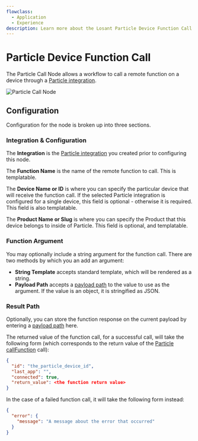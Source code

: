 ```yaml
---
flowclass:
  - Application
  - Experience
description: Learn more about the Losant Particle Device Function Call Node.
---
```


# Particle Device Function Call

The Particle Call Node allows a workflow to call a remote function on a device through a [Particle integration](/applications/integrations/#particle).

![Particle Call Node](/images/workflows/outputs/particle-call-node.png "Particle Call Node")

## Configuration

Configuration for the node is broken up into three sections.

### Integration & Configuration

The **Integration** is the [Particle integration](/applications/integrations/#particle) you created prior to configuring this node.

The **Function Name** is the name of the remote function to call. This is templatable.

The **Device Name or ID** is where you can specify the particular device that will receive the function call. If the selected Particle integration is configured for a single device, this field is optional - otherwise it is required. This field is also templatable.

The **Product Name or Slug** is where you can specify the Product that this device belongs to inside of Particle. This field is optional, and templatable.

### Function Argument

You may optionally include a string argument for the function call. There are two methods by which you an add an argument:

* **String Template** accepts standard template, which will be rendered as a string.
* **Payload Path** accepts a [payload path](/workflows/accessing-payload-data/#payload-paths) to the value to use as the argument. If the value is an object, it is stringified as JSON.

### Result Path

Optionally, you can store the function response on the current payload by entering a [payload path](/workflows/accessing-payload-data/#payload-paths) here.

The returned value of the function call, for a successful call, will take the following form (which corresponds to the return value of the [Particle callFunction](https://docs.particle.io/reference/javascript/#callfunction) call):

```json
{
  "id": "the_particle_device_id",
  "last_app": "",
  "connected": true,
  "return_value": <the function return value>
}
```

In the case of a failed function call, it will take the following form instead:

```json
{
  "error": {
    "message": "A message about the error that occurred"
  }
}
```
